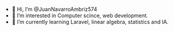 - 👋 Hi, I’m @JuanNavarroAmbriz574
- 👀 I’m interested in Computer scince, web development.
- 🌱 I’m currently learning Laravel, linear algebra, statistics and IA.

<!---
JuanNavarroAmbriz574/JuanNavarroAmbriz574 is a ✨ special ✨ repository because its `README.md` (this file) appears on your GitHub profile.
You can click the Preview link to take a look at your changes.
--->
